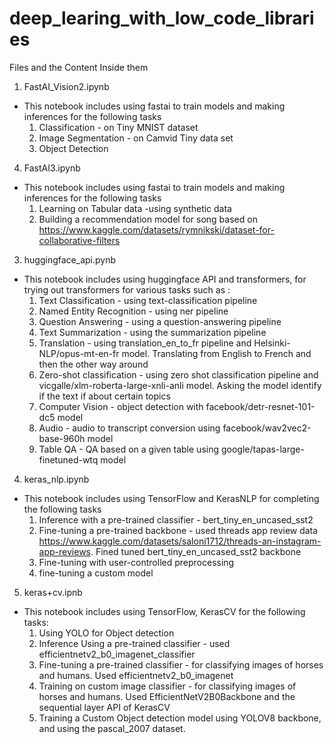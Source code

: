 # deep_learing_with_low_code_libraries

Files and the Content Inside them
1. FastAI_Vision2.ipynb
 - This notebook includes using fastai to train models and making inferences for the following tasks
   1. Classification - on Tiny MNIST dataset
   2. Image Segmentation - on Camvid Tiny data set
   3. Object Detection
4. FastAI3.ipynb
  - This notebook includes using fastai to train models and making inferences for the following tasks
    1. Learning on Tabular data -using synthetic data
    2. Building a recommendation model for song based on https://www.kaggle.com/datasets/rymnikski/dataset-for-collaborative-filters
3. huggingface_api.pynb
  - This notebook includes using huggingface API and transformers, for trying out transformers for various tasks such as :
    1. Text Classification - using text-classification pipeline 
    2. Named Entity Recognition - using ner pipeline
    3. Question Answering - using a question-answering pipeline
    4. Text Summarization - using the summarization pipeline
    5. Translation - using translation_en_to_fr pipeline and Helsinki-NLP/opus-mt-en-fr model. Translating from English to French and then the other way around
    6. Zero-shot classification - using zero shot classification pipeline and vicgalle/xlm-roberta-large-xnli-anli model. Asking the model identify if the text if about certain topics
    7. Computer Vision - object detection with facebook/detr-resnet-101-dc5 model
    8. Audio - audio to transcript conversion using facebook/wav2vec2-base-960h model
    9. Table QA - QA based on a given table using google/tapas-large-finetuned-wtq model
4. keras_nlp.ipynb
- This notebook includes using TensorFlow and KerasNLP for completing the following tasks
    1. Inference with a pre-trained classifier - bert_tiny_en_uncased_sst2
    2. Fine-tuning a pre-trained backbone - used threads app review data https://www.kaggle.com/datasets/saloni1712/threads-an-instagram-app-reviews. Fined tuned bert_tiny_en_uncased_sst2 backbone
    3. Fine-tuning with user-controlled preprocessing
    4. fine-tuning a custom model
5. keras+cv.ipnb
- This notebook includes using TensorFlow, KerasCV for the following tasks:
    1. Using YOLO for Object detection
    2. Inference Using a pre-trained classifier - used efficientnetv2_b0_imagenet_classifier
    3. Fine-tuning a pre-trained classifier - for classifying images of horses and humans. Used efficientnetv2_b0_imagenet
    4. Training on custom image classifier  - for classifying images of horses and humans. Used EfficientNetV2B0Backbone and the sequential layer API of KerasCV
    5. Training a Custom Object detection model using YOLOV8 backbone, and using the pascal_2007 dataset. 
